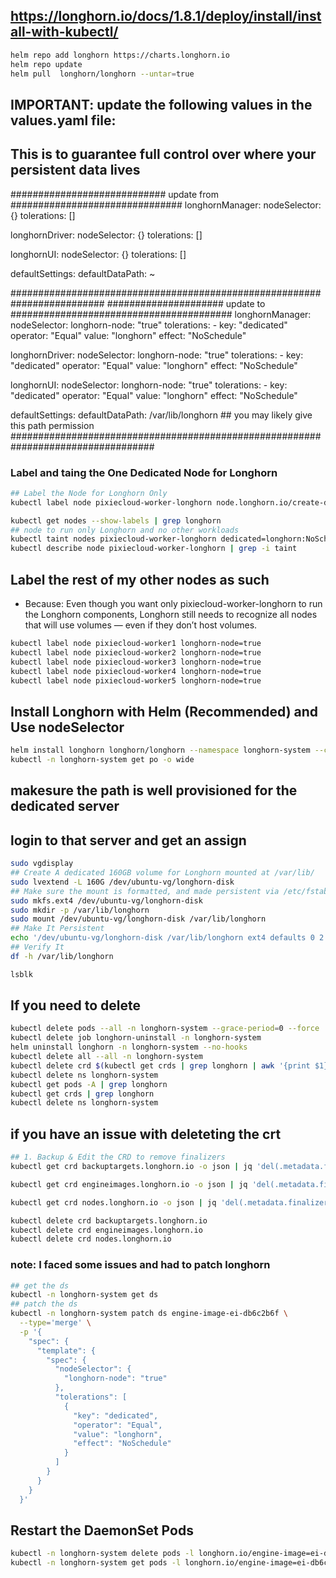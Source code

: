 ## https://longhorn.io/docs/1.8.1/deploy/install/install-with-kubectl/



```sh
helm repo add longhorn https://charts.longhorn.io
helm repo update
helm pull  longhorn/longhorn --untar=true
```

## IMPORTANT: update the following values in the values.yaml file:
## This is to  guarantee full control over where your persistent data lives
############################ update from ###############################
longhornManager:
  nodeSelector: {}
  tolerations: []

longhornDriver:
  nodeSelector: {}
  tolerations: []

longhornUI:
  nodeSelector: {}
  tolerations: []

defaultSettings:
  defaultDataPath: ~

#########################################################################
#####################  update to ########################################
longhornManager:
  nodeSelector:
    longhorn-node: "true"
  tolerations:
    - key: "dedicated"
      operator: "Equal"
      value: "longhorn"
      effect: "NoSchedule"

longhornDriver:
  nodeSelector:
    longhorn-node: "true"
  tolerations:
    - key: "dedicated"
      operator: "Equal"
      value: "longhorn"
      effect: "NoSchedule"

longhornUI:
  nodeSelector:
    longhorn-node: "true"
  tolerations:
    - key: "dedicated"
      operator: "Equal"
      value: "longhorn"
      effect: "NoSchedule"

defaultSettings:
  defaultDataPath: /var/lib/longhorn     ## you may likely give this path permission
##################################################################################

### Label and taing the One Dedicated Node for Longhorn
```sh
## Label the Node for Longhorn Only
kubectl label node pixiecloud-worker-longhorn node.longhorn.io/create-default-disk=true

kubectl get nodes --show-labels | grep longhorn
## node to run only Longhorn and no other workloads
kubectl taint nodes pixiecloud-worker-longhorn dedicated=longhorn:NoSchedule
kubectl describe node pixiecloud-worker-longhorn | grep -i taint
```

## Label the rest  of my other nodes as such
- Because: Even though you want only pixiecloud-worker-longhorn to run the Longhorn components, Longhorn still needs to recognize all nodes that will use volumes — even if they don’t host volumes.

```sh
kubectl label node pixiecloud-worker1 longhorn-node=true
kubectl label node pixiecloud-worker2 longhorn-node=true
kubectl label node pixiecloud-worker3 longhorn-node=true
kubectl label node pixiecloud-worker4 longhorn-node=true
kubectl label node pixiecloud-worker5 longhorn-node=true
```

## Install Longhorn with Helm (Recommended) and Use nodeSelector

```sh
helm install longhorn longhorn/longhorn --namespace longhorn-system --create-namespace -f values.yaml
kubectl -n longhorn-system get po -o wide
```

## makesure the path is well provisioned for the dedicated server
## login to that server and get an assign 
```sh
sudo vgdisplay
## Create A dedicated 160GB volume for Longhorn mounted at /var/lib/
sudo lvextend -L 160G /dev/ubuntu-vg/longhorn-disk
## Make sure the mount is formatted, and made persistent via /etc/fstab
sudo mkfs.ext4 /dev/ubuntu-vg/longhorn-disk
sudo mkdir -p /var/lib/longhorn
sudo mount /dev/ubuntu-vg/longhorn-disk /var/lib/longhorn
## Make It Persistent
echo '/dev/ubuntu-vg/longhorn-disk /var/lib/longhorn ext4 defaults 0 2' | sudo tee -a /etc/fstab
## Verify It
df -h /var/lib/longhorn
```

```sh
lsblk
```

## If you need to delete
```sh
kubectl delete pods --all -n longhorn-system --grace-period=0 --force
kubectl delete job longhorn-uninstall -n longhorn-system
helm uninstall longhorn -n longhorn-system --no-hooks
kubectl delete all --all -n longhorn-system
kubectl delete crd $(kubectl get crds | grep longhorn | awk '{print $1}')
kubectl delete ns longhorn-system
kubectl get pods -A | grep longhorn
kubectl get crds | grep longhorn
kubectl delete ns longhorn-system
```

## if you have an issue with deleteting the crt
```sh
## 1. Backup & Edit the CRD to remove finalizers
kubectl get crd backuptargets.longhorn.io -o json | jq 'del(.metadata.finalizers)' | kubectl replace --raw "/apis/apiextensions.k8s.io/v1/customresourcedefinitions/backuptargets.longhorn.io" -f -

kubectl get crd engineimages.longhorn.io -o json | jq 'del(.metadata.finalizers)' | kubectl replace --raw "/apis/apiextensions.k8s.io/v1/customresourcedefinitions/engineimages.longhorn.io" -f -

kubectl get crd nodes.longhorn.io -o json | jq 'del(.metadata.finalizers)' | kubectl replace --raw "/apis/apiextensions.k8s.io/v1/customresourcedefinitions/nodes.longhorn.io" -f -

kubectl delete crd backuptargets.longhorn.io
kubectl delete crd engineimages.longhorn.io
kubectl delete crd nodes.longhorn.io
```


### note: I faced some issues and had to patch longhorn
```sh
## get the ds
kubectl -n longhorn-system get ds 
## patch the ds
kubectl -n longhorn-system patch ds engine-image-ei-db6c2b6f \
  --type='merge' \
  -p '{
    "spec": {
      "template": {
        "spec": {
          "nodeSelector": {
            "longhorn-node": "true"
          },
          "tolerations": [
            {
              "key": "dedicated",
              "operator": "Equal",
              "value": "longhorn",
              "effect": "NoSchedule"
            }
          ]
        }
      }
    }
  }'
```

## Restart the DaemonSet Pods
```sh
kubectl -n longhorn-system delete pods -l longhorn.io/engine-image=ei-db6c2b6f
kubectl -n longhorn-system get pods -l longhorn.io/engine-image=ei-db6c2b6f -o wide
```